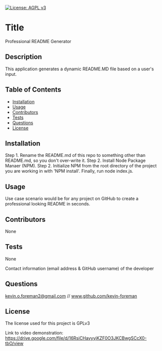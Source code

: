 

[![License: AGPL v3](https://img.shields.io/badge/License-AGPL_v3-blue.svg)](https://www.gnu.org/licenses/agpl-3.0)


# Title
Professional README Generator

## Description
This application generates a dynamic README.MD file based on a user's input.

## Table of Contents
* [Installation](#installation)
* [Usage](#usage)
* [Contributors](#contributors)
* [Tests](#tests)
* [Questions](#questions)
* [License](#license) 

## Installation
Step 1. Rename the README.md of this repo to something other than README.md, so you don't over-write it.
Step 2. Install Node Package Manaer (NPM). Step 2. Initialize NPM from the root directory of the project you are working in with 'NPM install'. Finally, run node index.js.

## Usage
Use case scenario would be for any project on GitHub to create a professional looking README in seconds.

## Contributors
None

## Tests
None

Contact information (email address & GitHub username) of the developer
## Questions
kevin.o.foreman2@gmail.com // www.github.com/kevin-foreman

## License

The license used for this project is GPLv3

Link to video demonstration: https://drive.google.com/file/d/16RsiCHavyyjKZF0O3JKCBwgSCcX0-tbO/view

